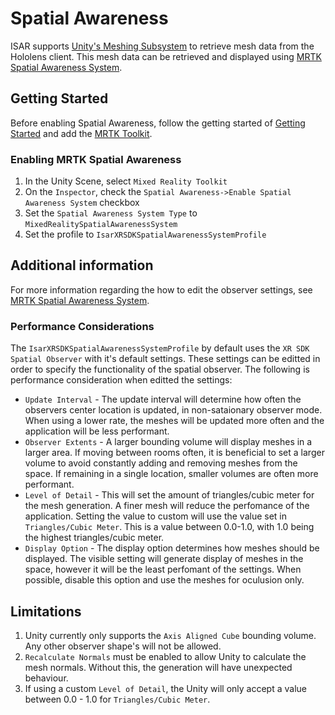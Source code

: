 # Spatial Awareness

ISAR supports [Unity's Meshing Subsystem](https://docs.unity3d.com/es/2020.2/Manual/xrsdk-meshing.html) to retrieve mesh data from the Hololens client. This mesh data can be retrieved and displayed using [MRTK Spatial Awareness System](https://docs.microsoft.com/en-us/windows/mixed-reality/mrtk-unity/features/spatial-awareness/spatial-awareness-getting-started?view=mrtkunity-2021-05).

## Getting Started 

Before enabling Spatial Awareness, follow the getting started of [Getting Started](../README.md#getting-started) and add the [MRTK Toolkit](mrtkextension.md).

### Enabling MRTK Spatial Awareness

1. In the Unity Scene, select `Mixed Reality Toolkit`
2. On the `Inspector`, check the `Spatial Awareness->Enable Spatial Awareness System` checkbox
3. Set the `Spatial Awareness System Type` to `MixedRealitySpatialAwarenessSystem`
4. Set the profile to `IsarXRSDKSpatialAwarenessSystemProfile`

## Additional information

For more information regarding the how to edit the observer settings, see [MRTK Spatial Awareness System](https://docs.microsoft.com/en-us/windows/mixed-reality/mrtk-unity/features/spatial-awareness/spatial-awareness-getting-started?view=mrtkunity-2021-05).

### Performance Considerations
The `IsarXRSDKSpatialAwarenessSystemProfile` by default uses the `XR SDK Spatial Observer` with it's default settings. These settings can be editted in order to specify the functionality of the spatial observer. The following is performance consideration when editted the settings:
- `Update Interval` - The update interval will determine how often the observers center location is updated, in non-sataionary observer mode. When using a lower rate, the meshes will be updated more often and the application will be less performant.
- `Observer Extents` - A larger bounding volume will display meshes in a larger area. If moving between rooms often, it is beneficial to set a larger volume to avoid constantly adding and removing meshes from the space. If remaining in a single location, smaller volumes are often more performant.
- `Level of Detail` - This will set the amount of triangles/cubic meter for the mesh generation. A finer mesh will reduce the perfomance of the application. Setting the value to custom will use the value set in `Triangles/Cubic Meter`. This is a value between 0.0-1.0, with 1.0 being the highest triangles/cubic meter.
- `Display Option` - The display option determines how meshes should be displayed. The visible setting will generate display of meshes in the space, however it will be the least perfomant of the settings. When possible, disable this option and use the meshes for oculusion only.

## Limitations

1. Unity currently only supports the `Axis Aligned Cube` bounding volume. Any other observer shape's will not be allowed.
2. `Recalculate Normals` must be enabled to allow Unity to calculate the mesh normals. Without this, the generation will have unexpected behaviour.
3. If using a custom `Level of Detail`, the Unity will only accept a value between 0.0 - 1.0 for `Triangles/Cubic Meter`.

